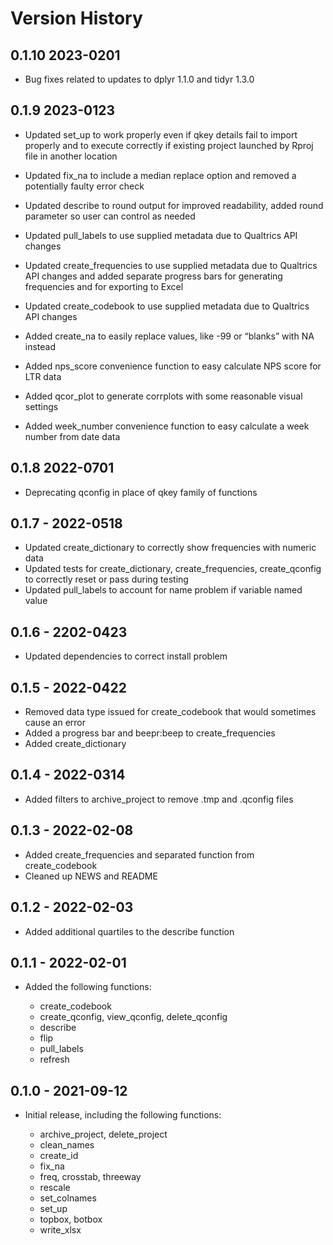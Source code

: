 <!-- README.md is generated from README.Rmd. Please edit that file -->

# Version History

## 0.1.10 2023-0201

-   Bug fixes related to updates to dplyr 1.1.0 and tidyr 1.3.0

## 0.1.9 2023-0123

-   Updated set_up to work properly even if qkey details fail to import
    properly and to execute correctly if existing project launched by
    Rproj file in another location

-   Updated fix_na to include a median replace option and removed a
    potentially faulty error check

-   Updated describe to round output for improved readability, added
    round parameter so user can control as needed

-   Updated pull_labels to use supplied metadata due to Qualtrics API
    changes

-   Updated create_frequencies to use supplied metadata due to Qualtrics
    API changes and added separate progress bars for generating
    frequencies and for exporting to Excel

-   Updated create_codebook to use supplied metadata due to Qualtrics
    API changes

-   Added create_na to easily replace values, like -99 or “blanks” with
    NA instead

-   Added nps_score convenience function to easy calculate NPS score for
    LTR data

-   Added qcor_plot to generate corrplots with some reasonable visual
    settings

-   Added week_number convenience function to easy calculate a week
    number from date data

## 0.1.8 2022-0701

-   Deprecating qconfig in place of qkey family of functions

## 0.1.7 - 2022-0518

-   Updated create_dictionary to correctly show frequencies with numeric
    data
-   Updated tests for create_dictionary, create_frequencies,
    create_qconfig to correctly reset or pass during testing
-   Updated pull_labels to account for name problem if variable named
    value

## 0.1.6 - 2202-0423

-   Updated dependencies to correct install problem

## 0.1.5 - 2022-0422

-   Removed data type issued for create_codebook that would sometimes
    cause an error
-   Added a progress bar and beepr:beep to create_frequencies
-   Added create_dictionary

## 0.1.4 - 2022-0314

-   Added filters to archive_project to remove .tmp and .qconfig files

## 0.1.3 - 2022-02-08

-   Added create_frequencies and separated function from create_codebook
-   Cleaned up NEWS and README

## 0.1.2 - 2022-02-03

-   Added additional quartiles to the describe function

## 0.1.1 - 2022-02-01

-   Added the following functions:

    -   create_codebook
    -   create_qconfig, view_qconfig, delete_qconfig
    -   describe
    -   flip
    -   pull_labels
    -   refresh

## 0.1.0 - 2021-09-12

-   Initial release, including the following functions:

    -   archive_project, delete_project
    -   clean_names
    -   create_id
    -   fix_na
    -   freq, crosstab, threeway
    -   rescale
    -   set_colnames
    -   set_up
    -   topbox, botbox
    -   write_xlsx
